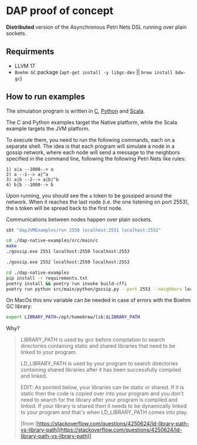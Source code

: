 # DAP proof of concept

**Distributed** version of the Asynchronous Petri Nets DSL running over plain sockets.

## Requirments

- LLVM 17
- `Boehm GC` package (`apt-get install -y libgc-dev` || `brew install bdw-gc`)

## How to run examples

The simulation program is written in [C](./dap-native-examples/src/main/c/gossip.c), [Python](./dap-native-examples/src/main/python/gossip.py) and [Scala](./dap-jvm-examples/src/main/scala/it/unibo/dap/examples/GossipSimulationApp.scala).

The C and Python examples target the Native platform, while the Scala example targets the JVM platform.

To execute them, you need to run the following commands, each on a separate shell.
The idea is that each program will simulate a node in a gossip network, where each node will send a message to the neighbors specified in the command line, following the following  Petri Nets like rules:

```
1) a|a --1000--> a
2) a --1--> a|^a
3) a|b --2--> a|b|^b
4) b|b --1000--> b
```

Upon running, you should see the `a` token to be gossiped around the network.
When it reaches the last node (i.e. the one listening on port 2553), the `b` token will be spread back to the first node.

Communications between nodes happen over plain sockets.

```bash
sbt "dapJVMExamples/run 2550 localhost:2551 localhost:2552"
```

```bash
cd ./dap-native-examples/src/main/c
make
./gossip.exe 2551 localhost:2550 localhost:2553
```

```bash
./gossip.exe 2552 localhost:2550 localhost:2553
```

```bash
cd ./dap-native-examples
pip install -r requirements.txt
poetry install && poetry run invoke build-cffi
poetry run python src/main/python/gossip.py --port 2553 --neighbors localhost:2551 localhost:2552
```

On MacOs this env variable can be needed in case of errors with the Boehm GC library:

```bash
export LIBRARY_PATH=/opt/homebrew/lib:$LIBRARY_PATH
```

Why?

> LIBRARY_PATH is used by gcc before compilation to search directories containing static and shared libraries that need to be linked to your program.
>
> LD_LIBRARY_PATH is used by your program to search directories containing shared libraries after it has been successfully compiled and linked.
>
> EDIT: As pointed below, your libraries can be static or shared. If it is static then the code is copied over into your program and you don't need to search for the library after your program is compiled and linked. If your library is shared then it needs to be dynamically linked to your program and that's when LD_LIBRARY_PATH comes into play.
> 
> [from [https://stackoverflow.com/questions/4250624/ld-library-path-vs-library-path](https://stackoverflow.com/questions/4250624/ld-library-path-vs-library-path)]
